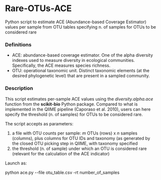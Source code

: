 # Rare-OTUs-ACE
Python script to estimate ACE (Abundance-based Coverage Estimator) values per sample from OTU tables specifying n. of samples for OTUs to be considered rare

### Definitions
- ACE: abundance-based coverage estimator. One of the alpha diversity indexes used to measure diversity in ecological communities. Specifically, the ACE measures species richness.
- OTU: operational taxonomic unit. Distinct taxonomic elements (at the desired phylogenetic level) that are present in a sampled community.

### Description
This script estimates per-sample ACE values using the *diversity.alpha.ace* function from the **scikit-bio** Python package. Compared to what is implemented in the QIIME pipeline (Caporaso et al. 2010), users can here specify the threshold (n. of samples) for OTUs to be considered rare.

The script accepts as parameters:

1. a file with OTU counts per sample: *m* OTUs (rows) x *n* samples (columns), plus columns for OTU IDs and taxonomy (as generated by the closed OTU picking step in QIIME, with taxonomy specified
2. the threshold (n. of sample) under which an OTU is considered rare (relevant for the calculation of the ACE indicator)

Launch as:

   python ace.py --file otu_table.csv -rt number_of_samples




